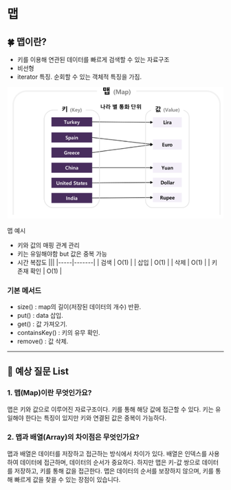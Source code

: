 # 맵

## 🍀 맵이란?

- 키를 이용해 연관된 데이터를 빠르게 검색할 수 있는 자료구조
- 비선형
- iterator 특징. 순회할 수 있는 객체적 특징을 가짐.

![맵 예시](Map1.png)

맵 예시

- 키와 값의 매핑 관계 관리
- 키는 유일해야함 but 값은 중복 가능
- 시간 복잡도
    |||
    |-----|-------|
    | 검색 | O(1) |
    | 삽입 | O(1) |
    | 삭제 | O(1) |
    | 키 존재 확인 | O(1) |

### 기본 메서드

- size() : map의 길이(저장된 데이터의 개수) 반환.
- put() : data 삽입.
- get() : 값 가져오기.
- containsKey() : 키의 유무 확인.
- remove() : 값 삭제.

---

## 👣 예상 질문 List

### 1. 맵(Map)이란 무엇인가요?

맵은 키와 값으로 이루어진 자료구조이다. 키를 통해 해당 값에 접근할 수 있다. 키는 유일해야 한다는 특징이 있지만 키와 연결된 값은 중복이 가능하다.

### 2. 맵과 배열(Array)의 차이점은 무엇인가요?

맵과 배열은 데이터를 저장하고 접근하는 방식에서 차이가 있다. 배열은 인덱스를 사용하여 데이터에 접근하며, 데이터의 순서가 중요하다. 하지만 맵은 키-값 쌍으로 데이터를 저장하고, 키를 통해 값을 접근한다. 맵은 데이터의 순서를 보장하지 않으며, 키를 통해 빠르게 값을 찾을 수 있는 장점이 있습니다.